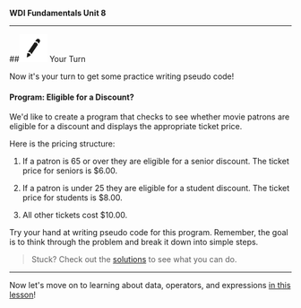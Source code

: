 **WDI Fundamentals Unit 8**

---

##![Your Turn](../assets/exercise.png) Your Turn

Now it's your turn to get some practice writing pseudo code!

#### Program: Eligible for a Discount?

We'd like to create a program that checks to see whether movie patrons are eligible for a discount and displays the appropriate ticket price.

Here is the pricing structure:

1. If a patron is 65 or over they are eligible for a senior discount. The ticket price for seniors is $6.00.

2. If a patron is under 25 they are eligible for a student discount. The ticket price for students is $8.00.

3. All other tickets cost $10.00.

Try your hand at writing pseudo code for this program. Remember, the goal is to think through the problem and break it down into simple steps.

> Stuck? Check out the [solutions](../exercise-solutions.md) to see what you can do.

---

Now let's move on to learning about data, operators, and expressions [in this lesson](04_lesson.md)!
